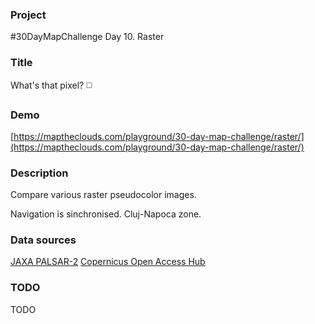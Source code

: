 ### Project

#30DayMapChallenge Day 10. Raster

### Title

What's that pixel? ◻️

### Demo

[https://maptheclouds.com/playground/30-day-map-challenge/raster/](https://maptheclouds.com/playground/30-day-map-challenge/raster/)

### Description

Compare various raster pseudocolor images.

Navigation is sinchronised. Cluj-Napoca zone.

### Data sources

[JAXA PALSAR-2](https://www.eorc.jaxa.jp/ALOS/en/palsar_fnf/data/2020/map.htm)
[Copernicus Open Access Hub](https://scihub.copernicus.eu/dhus/#/home)

### TODO

TODO
